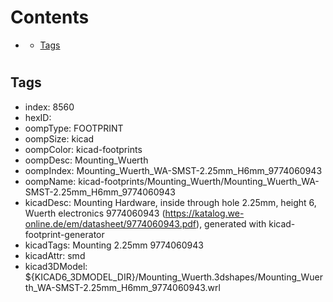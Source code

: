 



Contents
========

* [](#)
	* [Tags](#tags)

# 

## Tags

- index: 8560
- hexID: 
- oompType: FOOTPRINT
- oompSize: kicad
- oompColor: kicad-footprints
- oompDesc: Mounting_Wuerth
- oompIndex: Mounting_Wuerth_WA-SMST-2.25mm_H6mm_9774060943
- oompName: kicad-footprints/Mounting_Wuerth/Mounting_Wuerth_WA-SMST-2.25mm_H6mm_9774060943
- kicadDesc: Mounting Hardware, inside through hole 2.25mm, height 6, Wuerth electronics 9774060943 (https://katalog.we-online.de/em/datasheet/9774060943.pdf), generated with kicad-footprint-generator
- kicadTags: Mounting 2.25mm 9774060943
- kicadAttr: smd
- kicad3DModel: ${KICAD6_3DMODEL_DIR}/Mounting_Wuerth.3dshapes/Mounting_Wuerth_WA-SMST-2.25mm_H6mm_9774060943.wrl
